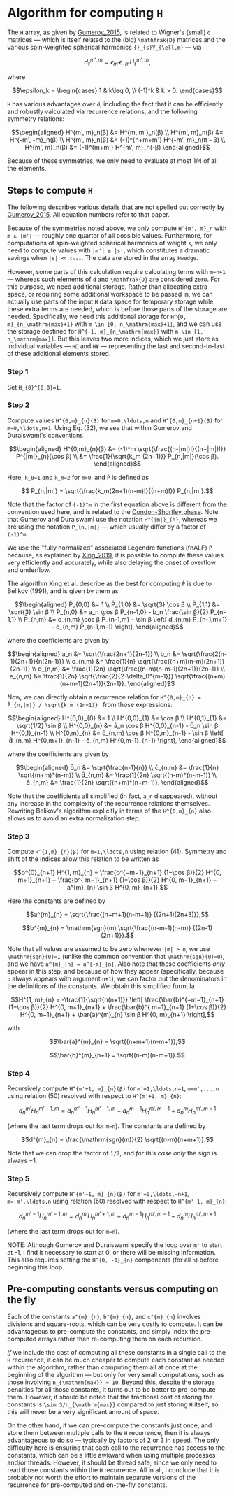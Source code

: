 # Algorithm for computing ``H``

The ``H`` array, as given by [Gumerov_2015](@citet), is related to Wigner's (small) ``d`` matrices —
which is itself related to the (big) ``\mathfrak{D}`` matrices and the various spin-weighted
spherical harmonics ``{}_{s}Y_{\ell,m}`` — via

```math
d_{\ell}^{m',m} = \epsilon_{m'} \epsilon_{-m} H_{\ell}^{m',m},
```

where

```math
\epsilon_k =
  \begin{cases}
    1 & k\leq 0, \\
    (-1)^k & k > 0.
  \end{cases}
```

``H`` has various advantages over ``d``, including the fact that it can be efficiently
and robustly valculated via recurrence relations, and the following symmetry
relations:

```math
\begin{aligned}
  H^{m', m}_n(β) &= H^{m, m'}_n(β) \\
  H^{m', m}_n(β) &= H^{-m', -m}_n(β) \\
  H^{m', m}_n(β) &= (-1)^{n+m+m'} H^{-m', m}_n(π - β) \\
  H^{m', m}_n(β) &= (-1)^{m+m'} H^{m', m}_n(-β)
\end{aligned}
```

Because of these symmetries, we only need to evaluate at most 1/4 of all the
elements.

## Steps to compute ``H``

The following describes various details that are not spelled out correctly by
[Gumerov_2015](@citet).  All equation numbers refer to that paper.

Because of the symmetries noted above, we only compute ``H^{m', m}_n`` with ``m
≥ |m'|`` — roughly one quarter of all possible values.  Furthermore, for
computations of spin-weighted spherical harmonics of weight ``s``, we only need
to compute values with ``|m'| ≤ |s|``, which constitutes a dramatic savings
when ``|s| ≪ ℓₘₐₓ``.  The data are stored in the array `Hwedge`.

However, some parts of this calculation require calculating terms with
``m=n+1`` — whereas such elements of ``d`` and ``\mathfrak{D}`` are considered
zero.  For this purpose, we need additional storage.  Rather than allocating
extra space, or requiring some additional workspace to be passed in, we can
actually use parts of the input ``H`` data space for temporary storage while
these extra terms are needed, which is before those parts of the storage are
needed.  Specifically, we need this additional storage for
``H^{0, m}_{n_\mathrm{max}+1}`` with ``m \in [0, n_\mathrm{max}+1]``, and we
can use the storage destined for ``H^{-1, m}_{n_\mathrm{max}}`` with
``m \in [1, n_\mathrm{max}]``.  But this leaves two more indices, which we just
store as individual variables — `HΩ` and `HΨ` — representing the last and
second-to-last of these additional elements stored.


### Step 1

Set ``H_{0}^{0,0}=1``.


### Step 2

Compute values ``H^{0,m}_{n}(β)`` for ``m=0,\ldots,n`` and ``H^{0,m}_{n+1}(β)``
for ``m=0,\ldots,n+1``.  Using Eq. (32), we see that within Gumerov and
Duraiswami's conventions
```math
\begin{aligned}
  H^{0,m}_{n}(β) &= (-1)^m \sqrt{\frac{(n-|m|)!}{(n+|m|)!}} P^{|m|}_{n}(\cos β) \\
                 &= \frac{1}{\sqrt{k_m (2n+1)}} P̄_{n,|m|}(\cos β).
\end{aligned}
```
Here, ``k_0=1`` and ``k_m=2`` for ``m>0``, and ``P̄`` is defined as
```math
  P̄_{n,|m|} = \sqrt{\frac{k_m(2n+1)(n-m)!}{(n+m)!}} P_{n,|m|}.
```
Note that the factor of ``(-1)^m`` in the first equation above is different from
the convention used here, and is related to the
[Condon-Shortley phase](https://en.wikipedia.org/wiki/Spherical_harmonics#Condon%E2%80%93Shortley_phase).
Note that Gumerov and Duraiswami use the notation ``P^{|m|}_{n}``, whereas we are
using the notation ``P_{n,|m|}`` — which usually differ by a factor of ``(-1)^m``.

We use the "fully normalized" associated Legendre functions (fnALF) ``P̄`` because, as explained by
[Xing_2019](@citet), it is possible to compute these values very efficiently and accurately, while
also delaying the onset of overflow and underflow.

The algorithm Xing et al. describe as the best for computing ``P̄`` is due to
Belikov (1991), and is given by them as
```math
\begin{aligned}
  P̄_{0,0} &= 1 \\
  P̄_{1,0} &= \sqrt{3} \cos β \\
  P̄_{1,1} &= \sqrt{3} \sin β \\
  P̄_{n,0} &= a_n \cos β P̄_{n-1,0} - b_n \frac{\sin β}{2} P̄_{n-1,1} \\
  P̄_{n,m} &=
    c_{n,m} \cos β P̄_{n-1,m}
    - \sin β \left[ d_{n,m} P̄_{n-1,m+1} - e_{n,m} P̄_{n-1,m-1} \right],
\end{aligned}
```
where the coefficients are given by
```math
\begin{aligned}
  a_n &= \sqrt{\frac{2n+1}{2n-1}} \\
  b_n &= \sqrt{\frac{2(n-1)(2n+1)}{n(2n-1)}} \\
  c_{n,m} &= \frac{1}{n} \sqrt{\frac{(n+m)(n-m)(2n+1)}{2n-1}} \\
  d_{n,m} &= \frac{1}{2n} \sqrt{\frac{(n-m)(n-m-1)(2n+1)}{2n-1}} \\
  e_{n,m} &= \frac{1}{2n} \sqrt{\frac{2}{2-\delta_0^{m-1}}} \sqrt{\frac{(n+m)(n+m-1)(2n+1)}{2n-1}}.
\end{aligned}
```

Now, we can directly obtain a recurrence relation for
``H^{0,m}_{n} = P̄_{n,|m|} / \sqrt{k_m (2n+1)} `` from those expressions:
```math
\begin{aligned}
  H^{0,0}_{0} &= 1 \\
  H^{0,0}_{1} &= \cos β \\
  H^{0,1}_{1} &= \sqrt{1/2} \sin β \\
  H^{0,0}_{n} &= ā_n \cos β H^{0,0}_{n-1} - b̄_n \sin β H^{0,1}_{n-1} \\
  H^{0,m}_{n} &=
    c̄_{n,m} \cos β H^{0,m}_{n-1}
    - \sin β \left[ d̄_{n,m} H^{0,m+1}_{n-1} - ē_{n,m} H^{0,m-1}_{n-1} \right],
\end{aligned}
```
where the coefficients are given by
```math
\begin{aligned}
  b̄_n &= \sqrt{\frac{n-1}{n}} \\
  c̄_{n,m} &= \frac{1}{n} \sqrt{(n+m)*(n-m)} \\
  d̄_{n,m} &= \frac{1}{2n} \sqrt{(n-m)*(n-m-1)} \\
  ē_{n,m} &= \frac{1}{2n} \sqrt{(n+m)*(n+m-1)}.
\end{aligned}
```
Note that the coefficients all simplified (in fact, ``a_n`` disappeared), without any
increase in the complexity of the recurrence relations themselves.  Rewriting Belikov's
algorithm explicitly in terms of the ``H^{0,m}_{n}`` also allows us to avoid an extra
normalization step.

### Step 3
Compute ``H^{1,m}_{n}(β)`` for ``m=1,\ldots,n`` using relation (41).  Symmetry
and shift of the indices allow this relation to be written as
```math
b^{0}_{n+1} H^{1, m}_{n}
  = \frac{b^{−m−1}_{n+1} (1−\cos β)}{2} H^{0, m+1}_{n+1}
  − \frac{b^{ m−1}_{n+1} (1+\cos β)}{2} H^{0, m−1}_{n+1}
  − a^{m}_{n} \sin β H^{0, m}_{n+1}.
```
Here the constants are defined by
```math
a^{m}_{n} = \sqrt{\frac{(n+m+1)(n-m+1)} {(2n+1)(2n+3)}},
```
```math
b^{m}_{n} = \mathrm{sgn}(m) \sqrt{\frac{(n-m-1)(n-m)} {(2n-1)(2n+1)}}.
```
Note that all values are assumed to be zero whenever ``|m| > n``, we use
``\mathrm{sgn}(0)=1`` (unlike the common convention that
``\mathrm{sgn}(0)=0``), and we have ``a^{m}_{n} = a^{-m}_{n}``.  Also note
that these coefficients *only* appear in this step, and because of how they
appear (specifically, because ``b`` always appears with argument ``n+1``), we
can factor out the denominators in the definitions of the constants.  We
obtain this simplified formula
```math
H^{1, m}_{n}
  = -\frac{1}{\sqrt{n(n+1)}} \left[
      \frac{\bar{b}^{−m−1}_{n+1} (1−\cos β)}{2} H^{0, m+1}_{n+1}
      + \frac{\bar{b}^{ m−1}_{n+1} (1+\cos β)}{2} H^{0, m−1}_{n+1}
      + \bar{a}^{m}_{n} \sin β H^{0, m}_{n+1}
    \right],
```
with
```math
\bar{a}^{m}_{n} = \sqrt{(n+m+1)(n-m+1)},
```
```math
\bar{b}^{m}_{n+1} = \sqrt{(n-m)(n-m+1)}.
```


### Step 4
Recursively compute ``H^{m'+1, m}_{n}(β)`` for ``m'=1,\ldots,n−1``,
``m=m',...,n`` using relation (50) resolved with respect to ``H^{m'+1,
m}_{n}``:
```math
d^{m'}_{n} H^{m'+1, m}_{n}
  = d^{m'−1}_{n} H^{m'−1, m}_{n}
  − d^{m−1}_{n} H^{m', m−1}_{n}
  + d^{m}_{n} H^{m', m+1}_{n}
```
(where the last term drops out for ``m=n``).  The constants are defined by
```math
d^{m}_{n} = \frac{\mathrm{sgn}(m)}{2} \sqrt{(n-m)(n+m+1)}.
```
Note that we can drop the factor of ``1/2``, and *for this case only* the sign
is always +1.


### Step 5
Recursively compute ``H^{m'−1, m}_{n}(β)`` for ``m'=0,\ldots,−n+1``,
``m=−m',\ldots,n`` using relation (50) resolved with respect to ``H^{m'−1,
m}_{n}``:
```math
d^{m'−1}_{n} H^{m'−1, m}_{n}
  = d^{m'}_{n} H^{m'+1, m}_{n}
  + d^{m−1}_{n} H^{m', m−1}_{n}
  − d^{m}_{n} H^{m', m+1}_{n}
```
(where the last term drops out for ``m=n``).

NOTE: Although Gumerov and Duraiswami specify the loop over ``m'`` to start at
-1, I find it necessary to start at 0, or there will be missing information.
This also requires setting the ``H^{0, -1}_{n}`` components (for all ``n``)
before beginning this loop.


## Pre-computing constants versus computing on the fly

Each of the constants ``a^{m}_{n}``, ``b^{m}_{n}``, and ``c^{m}_{n}`` involves
divisions and square-roots, which can be very costly to compute.  It can be
advantageous to pre-compute the constants, and simply index the pre-computed
arrays rather than re-computing them on each recursion.

*If* we include the cost of computing all these constants in a single call to
the ``H`` recurrence, it can be much cheaper to compute each constant as needed
within the algorithm, rather than computing them all at once at the beginning
of the algorithm — but only for very small computations, such as those
involving ``n_{\mathrm{max}} ≈ 10``.  Beyond this, despite the storage
penalties for all those constants, it turns out to be better to pre-compute
them.  However, it should be noted that the fractional cost of storing the
constants is ``\sim 3/n_{\mathrm{max}}`` compared to just storing ``H`` itself,
so this will never be a very significant amount of space.

On the other hand, if we can pre-compute the constants just once, and store
them between multiple calls to the ``H`` recurrence, then it is always
advantageous to do so — typically by factors of 2 or 3 in speed.  The only
difficulty here is ensuring that each call to the recurrence has access to the
constants, which can be a little awkward when using multiple processes and/or
threads.  However, it should be thread safe, since we only need to read those
constants within the ``H`` recurrence.  All in all, I conclude that it is
probably not worth the effort to maintain separate versions of the recurrence
for pre-computed and on-the-fly constants.
